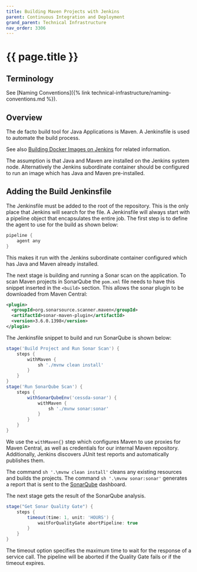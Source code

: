 ```yaml
---
title: Building Maven Projects with Jenkins
parent: Continuous Integration and Deployment
grand_parent: Technical Infrastructure
nav_order: 3306
---
```


# {{ page.title }}

## Terminology

See [Naming Conventions]({% link technical-infrastructure/naming-conventions.md %}).

## Overview

The de facto build tool for Java Applications is Maven.
A Jenkinsfile is used to automate the build process.

See also [Building Docker Images on Jenkins](building-docker-images-on-jenkins/index.html) for related information.

The assumption is that Java and Maven are installed on the Jenkins system node.
Alternatively the Jenkins subordinate container should be configured to run an image which has Java and Maven pre-installed.

## Adding the Build Jenkinsfile

The Jenkinsfile must be added to the root of the repository.
This is the only place that Jenkins will search for the file.
A Jenkinsfile will always start with a pipeline object that encapsulates the entire job.
The first step is to define the agent to use for the build as shown below:

```groovy
pipeline {
    agent any
}
```

This makes it run with the Jenkins subordinate container configured which has
Java and Maven already installed.

The next stage is building and running a Sonar scan on the application.
To scan Maven projects in SonarQube the `pom.xml` file needs to have this snippet inserted in the `<build>` section.
This allows the sonar plugin to be downloaded from Maven Central:

```xml
<plugin>
  <groupId>org.sonarsource.scanner.maven</groupId>
  <artifactId>sonar-maven-plugin</artifactId>
  <version>3.6.0.1398</version>
</plugin>
```

The Jenkinsfile snippet to build and run SonarQube is shown below:

```groovy
stage('Build Project and Run Sonar Scan') {
    steps {
        withMaven {
            sh './mvnw clean install'
        }
    }
}
stage('Run SonarQube Scan') {
    steps {
        withSonarQubeEnv('cessda-sonar') {
            withMaven {
                sh './mvnw sonar:sonar'
            }
        }
    }
}
```

We use the `withMaven{}` step which configures Maven to use proxies for Maven Central, as well as credentials for our internal Maven repository.
Additionally, Jenkins discovers JUnit test reports and automatically publishes them.

The command `sh '.\mvnw clean install'` cleans any existing resources and builds the projects.
The command `sh '.\mvnw sonar:sonar'` generates a report that is sent to the [SonarQube](https://sonarqube.cessda.eu) dashboard.

The next stage gets the result of the SonarQube analysis.

```groovy
stage("Get Sonar Quality Gate") {
    steps {
        timeout(time: 1, unit: 'HOURS') {
            waitForQualityGate abortPipeline: true
        }
    }
}
```

The timeout option specifies the maximum time to wait for the response of a service call.
The pipeline will be aborted if the Quality Gate fails or if the timeout expires.
